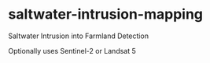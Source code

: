 # saltwater-intrusion-mapping
Saltwater Intrusion into Farmland Detection

Optionally uses Sentinel-2 or Landsat 5
